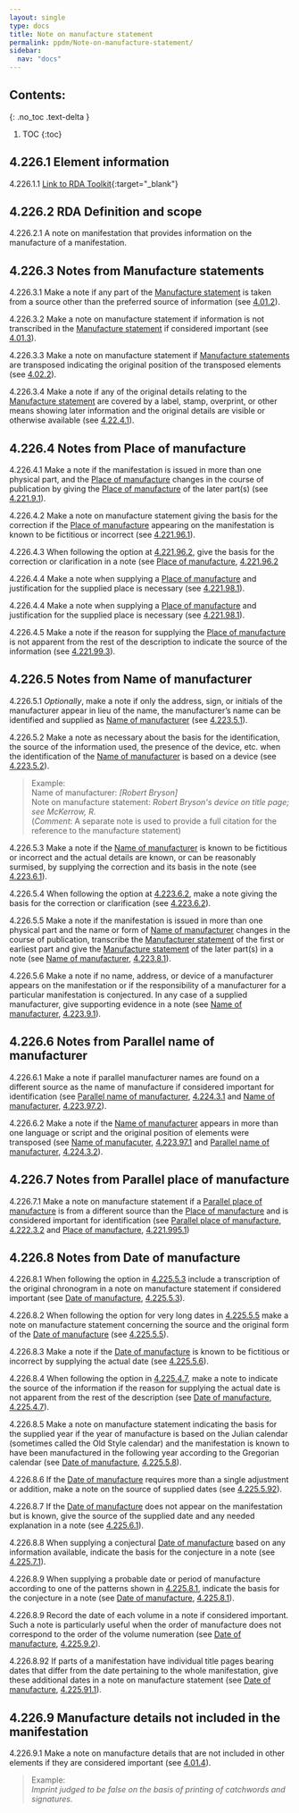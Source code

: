 ```yaml
---
layout: single
type: docs
title: Note on manufacture statement
permalink: ppdm/Note-on-manufacture-statement/
sidebar:
  nav: "docs"
---
```


## Contents:
{: .no_toc .text-delta }

1. TOC
{:toc}


## 4.226.1 Element information

<a name="4.226.1.1">4.226.1.1</a> [Link to RDA Toolkit](https://beta.rdatoolkit.org/Content/Index?externalId=en-US_ala-4beea0a4-d574-3241-b7d5-1297717eeea8){:target="_blank"}

## 4.226.2 RDA Definition and scope

<a name="4.226.2.1">4.226.2.1</a> A note on manifestation that provides information on the manufacture of a manifestation.

## 4.226.3 Notes from Manufacture statements

<a name="4.226.3.1">4.226.3.1</a>  Make a note if any part of the [Manufacture statement](/DCRMR/ppdm/Manufacture-statement/) is taken from a source other than the preferred source of information (see [4.01.2](/DCRMR/ppdm/#4.01.2)).

<a name="4.226.3.2">4.226.3.2</a> Make a note on manufacture statement if information is not transcribed in the [Manufacture statement](/DCRMR/ppdm/Manufacture-statement/) if considered important (see [4.01.3](/DCRMR/ppdm/#4.01.3)).

<a name="4.226.3.3">4.226.3.3</a>  Make a note on manufacture statement if [Manufacture statements](/DCRMR/ppdm/Manufacture-statement/) are transposed indicating the original position of the transposed elements (see [4.02.2](/DCRMR/ppdm/#4.02.2)).

<a name="4.226.3.4">4.226.3.4</a>  Make a note if any of the original details relating to the [Manufacture statement](/DCRMR/ppdm/Manufacture-statement/) are covered by a label, stamp, overprint, or other means showing later information and the original details are visible or otherwise available (see [4.22.4.1](/DCRMR/ppdm/Manufacture-statement/#4.22.4.1)). 

## 4.226.4 Notes from Place of manufacture

<a name="4.226.4.1">4.226.4.1</a> Make a note if the manifestation is issued in more than one physical part, and the [Place of manufacture](/DCRMR/ppdm/Place-of-manufacture/) changes in the course of publication by giving the [Place of manufacture](/DCRMR/ppdm/Place-of-manufacture/) of the later part(s) (see [4.221.9.1](/DCRMR/ppdm/Place-of-manufacture/#4.221.9.1)).

<a name="4.226.4.2">4.226.4.2</a> Make a note on manufacture statement giving the basis for the correction if the [Place of manufacture](/DCRMR/ppdm/Place-of-manufacture/) appearing on the manifestation is known to be fictitious or incorrect (see [4.221.96.1](/DCRMR/ppdm/Place-of-manufacture/#4.221.96.1)).

<a name="4.226.4.3">4.226.4.3</a> When following the option at [4.221.96.2](/DCRMR/ppdm/Place-of-manufacture/#4.221.96.2), give the basis for the correction or clarification in a note (see [Place of manufacture](/DCRMR/ppdm/Place-of-manufacture/), [4.221.96.2](/DCRMR/ppdm/Place-of-manufacture/#4.221.96.2)

<a name="4.226.4.4">4.226.4.4</a> Make a note when supplying a [Place of manufacture](/DCRMR/ppdm/Place-of-manufacture/) and justification for the supplied place is necessary (see [4.221.98.1](/DCRMR/ppdm/Place-of-manufacture/#4.221.98.1)).

<a name="4.226.4.4">4.226.4.4</a> Make a note when supplying a [Place of manufacture](/DCRMR/ppdm/Place-of-manufacture/) and justification for the supplied place is necessary (see [4.221.98.1](/DCRMR/ppdm/Place-of-manufacture/#4.221.98.1)).

<a name="4.226.4.5">4.226.4.5</a> Make a note if the reason for supplying the [Place of manufacture](/DCRMR/ppdm/Place-of-manufacture/) is not apparent from the rest of the description to indicate the source of the information (see [4.221.99.3](/DCRMR/ppdm/Place-of-manufacture/#4.221.99.3)).

## 4.226.5 Notes from Name of manufacturer

<a name="4.226.5.1">4.226.5.1</a> *Optionally*, make a note if only the address, sign, or initials of the manufacturer appear in lieu of the name, the manufacturer’s name can be identified and supplied as [Name of manufacturer](/DCRMR/ppdm/Name-of-manufacturer/) (see [4.223.5.1](/DCRMR/ppdm/Name-of-manufacturer/#4.223.5.1)).

<a name="4.226.5.2">4.226.5.2</a> Make a note as necessary about the basis for the identification, the source of the information used, the presence of the device, etc. when the identification of the [Name of manufacturer](/DCRMR/ppdm/Name-of-manufacturer/) is based on a device (see [4.223.5.2](/DCRMR/ppdm/Name-of-manufacturer/#4.223.5.2)).

>Example:  
>Name of manufacturer: <CITE>[Robert Bryson]</CITE>  
>Note on manufacture statement: <CITE>Robert Bryson's device on title page; see McKerrow, R.</CITE>  
>(*Comment*: A separate note is used to provide a full citation for the reference to the manufacture statement)

<a name="4.226.5.3">4.226.5.3</a> Make a note if the [Name of manufacturer](/DCRMR/ppdm/Name-of-manufacturer/) is known to be fictitious or incorrect and the actual details are known, or can be reasonably surmised, by supplying the correction and its basis in the note (see [4.223.6.1](/DCRMR/ppdm/Name-of-manufacturer/#4.223.6.1)).

<a name="4.226.5.4">4.226.5.4</a> When following the option at [4.223.6.2](/DCRMR/ppdm/Note-on-manufacture-statement/#4.223.6.2), make a note giving the basis for the correction or clarification (see [4.223.6.2](/DCRMR/ppdm/Name-of-manufacturer/#4.223.6.2)).

<a name="4.226.5.5">4.226.5.5</a> Make a note if the manifestation is issued in more than one physical part and the name or form of [Name of manufacturer](/DCRMR/ppdm/Name-of-manufacturer/) changes in the course of publication, transcribe the [Manufacturer statement](/DCRMR/ppdm/Manufacture-statement/) of the first or earliest part and give the [Manufacture statement](/DCRMR/ppdm/Manufacture-statement/) of the later part(s) in a note (see [Name of manufacturer](/DCRMR/ppdm/Name-of-manufacturer/), [4.223.8.1](/DCRMR/ppdm/Name-of-manufacturer/#4.223.8.1)).

<a name="4.226.5.6">4.226.5.6</a> Make a note if no name, address, or device of a manufacturer appears on the manifestation or if the responsibility of a manufacturer for a particular manifestation is conjectured. In any case of a supplied manufacturer, give supporting evidence in a note (see [Name of manufacturer](/DCRMR/ppdm/Name-of-manufacturer/), [4.223.9.1](/DCRMR/ppdm/Name-of-manufacturer/#4.223.9.1)).

## 4.226.6 Notes from Parallel name of manufacturer

<a name="4.226.6.1">4.226.6.1</a> Make a note if parallel manufacturer names are found on a different source as the name of manufacture if considered important for identification (see [Parallel name of manufacturer](/DCRMR/ppdm/Parallel-name-of-manufacturer/), [4.224.3.1](/DCRMR/ppdm/Parallel-name-of-manufacturer/#4.224.3.1) and [Name of manufacturer](/DCRMR/ppdm/Name-of-manufacturer/), [4.223.97.2](/DCRMR/ppdm/Name-of-manufacturer/#4.223.97.2)).

<a name="4.226.6.2">4.226.6.2</a> Make a note if the [Name of manufacturer](/DCRMR/ppdm/Name-of-manufacturer/) appears in more than one language or script and the original position of elements were transposed (see [Name of manufacuter](/DCRMR/ppdm/Name-of-manufacturer/), [4.223.97.1](/DCRMR/ppdm/Name-of-manufacturer/#4.223.97.1) and [Parallel name of manufacturer](/DCRMR/ppdm/Parallel-name-of-manufacturer/), [4.224.3.2](/DCRMR/ppdm/Parallel-name-of-manufacturer/#4.224.3.2)).

## 4.226.7 Notes from Parallel place of manufacture

<a name="4.226.7.1">4.226.7.1</a> Make a note on manufacture statement if a [Parallel place of manufacture](/DCRMR/ppdm/Parallel-place-of-manufacture/) is from a different source than the [Place of manufacture](/DCRMR/ppdm/Place-of-manufacture/) and is considered important for identification (see [Parallel place of manufacture](/DCRMR/ppdm/Parallel-place-of-manufacture/), [4.222.3.2](/DCRMR/ppdm/Parallel-place-of-manufacture/#4.222.3.2) and [Place of manufacture](/DCRMR/ppdm/Place-of-manufacture/), [4.221.995.1](/DCRMR/ppdm/Place-of-manufacture/#4.221.995.1))

## 4.226.8 Notes from Date of manufacture

<a name="4.226.8.1">4.226.8.1</a> When following the option in [4.225.5.3](/DCRMR/ppdm/Date-of-manufacture/#4.225.5.3) include a transcription of the original chronogram in a note on manufacture statement if considered important (see [Date of manufacture](/DCRMR/ppdm/Date-of-manufacture/), [4.225.5.3](/DCRMR/ppdm/Date-of-manufacture/#4.225.5.3)).

<a name="4.226.8.2">4.226.8.2</a> When following the option for very long dates in [4.225.5.5](/DCRMR/ppdm/Date-of-manufacture/#4.225.5.5) make a note on manufacture statement concerning the source and the original form of the [Date of manufacture](/DCRMR/ppdm/Date-of-manufacture/) (see [4.225.5.5](/DCRMR/ppdm/Date-of-manufacture/#4.225.5.5)).

<a name="4.226.8.3">4.226.8.3</a> Make a note if the [Date of manufacture](/DCRMR/ppdm/Date-of-manufacture/) is known to be fictitious or incorrect by supplying the actual date (see [4.225.5.6](/DCRMR/ppdm/Date-of-manufacture/#4.225.5.6)).

<a name="4.226.8.4">4.226.8.4</a> When following the option in [4.225.4.7](/DCRMR/ppdm/Date-of-manufacture/#4.225.4.7), make a note to indicate the source of the information if the reason for supplying the actual date is not apparent from the rest of the description (see [Date of manufacture](/DCRMR/ppdm/Date-of-manufacture/), [4.225.4.7](/DCRMR/ppdm/Date-of-manufacture/#4.225.4.7)).

<a name="4.226.8.5">4.226.8.5</a> Make a note on manufacture statement indicating the basis for the supplied year if the year of manufacture is based on the Julian calendar (sometimes called the Old Style calendar) and the manifestation is known to have been manufactured in the following year according to the Gregorian calendar (see [Date of manufacture](/DCRMR/ppdm/Date-of-manufacture/), [4.225.5.8](/DCRMR/ppdm/Date-of-manufacture/#4.225.5.8)).

<a name="4.226.8.6">4.226.8.6</a> If the [Date of manufacture](/DCRMR/ppdm/Date-of-manufacture/) requires more than a single adjustment or addition, make a note on the source of supplied dates  (see [4.225.5.92](/DCRMR/ppdm/Date-of-manufacture/#4.225.5.92)).

<a name="4.226.8.7">4.226.8.7</a> If the [Date of manufacture](/DCRMR/ppdm/Date-of-manufacture/) does not appear on the manifestation but is known, give the source of the supplied date and any needed explanation in a note (see [4.225.6.1](/DCRMR/ppdm/Date-of-manufacture/#4.225.6.1)).

<a name="4.226.8.8">4.226.8.8</a> When supplying a conjectural [Date of manufacture](/DCRMR/ppdm/Date-of-manufacture/) based on any information available, indicate the basis for the conjecture in a note (see [4.225.7.1](/DCRMR/ppdm/Date-of-manufacture/#4.225.7.1)).

<a name="4.226.8.9">4.226.8.9</a> When supplying a probable date or period of manufacture according to one of the patterns shown in  [4.225.8.1](/DCRMR/ppdm/Date-of-manufacture/#4.225.8.1), indicate the basis for the conjecture in a note (see [Date of manufacture](/DCRMR/ppdm/Date-of-manufacture/), [4.225.8.1](/DCRMR/ppdm/Date-of-manufacture/#4.225.8.1)).

<a name="4.226.8.91">4.226.8.9</a> Record the date of each volume in a note if considered important. Such a note is particularly useful when the order of manufacture does not correspond to the order of the volume numeration (see [Date of manufacture](/DCRMR/ppdm/Date-of-manufacture/), [4.225.9.2](/DCRMR/ppdm/Date-of-manufacture/#4.225.9.2)).

<a name="4.226.8.92">4.226.8.92</a> If parts of a manifestation have individual title pages bearing dates that differ from the date pertaining to the whole manifestation, give these additional dates in a note on manufacture statement (see [Date of manufacture](/DCRMR/ppdm/Date-of-manufacture/), [4.225.91.1](/DCRMR/ppdm/Date-of-manufacture/#4.225.91.1)).

## 4.226.9 Manufacture details not included in the manifestation

<a name="4.226.9.1">4.226.9.1</a> Make a note on manufacture details that are not included in other elements if they are considered important (see [4.01.4](/DCRMR/ppdm/#4.01.4)).

>Example:  
><CITE>Imprint judged to be false on the basis of printing of catchwords and signatures.</CITE>
